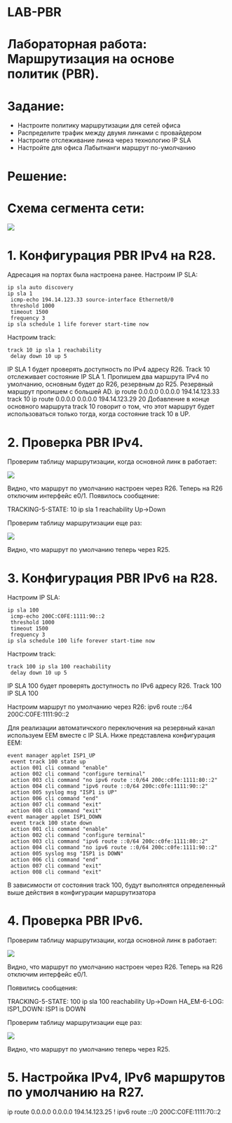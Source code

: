 # LAB-PBR

# Лабораторная работа: Маршрутизация на основе политик (PBR).
# Задание:
- Настроите политику маршрутизации для сетей офиса
- Распределите трафик между двумя линками с провайдером
- Настроите отслеживание линка через технологию IP SLA
- Настройте для офиса Лабытнанги маршрут по-умолчанию

# Решение:

# Схема сегмента сети:

![](https://github.com/dmitriyklimenkov/LAB-PBR/blob/main/%D0%A1%D1%85%D0%B5%D0%BC%D0%B0%20PBR.PNG)

# 1. Конфигурация PBR IPv4 на R28.
Адресация на портах была настроена ранее. Настроим IP SLA:
```
ip sla auto discovery
ip sla 1
 icmp-echo 194.14.123.33 source-interface Ethernet0/0
 threshold 1000
 timeout 1500
 frequency 3
ip sla schedule 1 life forever start-time now
```

Настроим track:
```
track 10 ip sla 1 reachability
 delay down 10 up 5
 ```

IP SLA 1 будет проверять доступность по IPv4 адресу R26.
Track 10 отслеживает состояние IP SLA 1.
Пропишем два маршрута IPv4 по умолчанию, основным будет до R26, резервным до R25. Резервный маршрут пропишем с большей AD.
ip route 0.0.0.0 0.0.0.0 194.14.123.33 track 10
ip route 0.0.0.0 0.0.0.0 194.14.123.29 20
Добавление в конце основного маршрута track 10 говорит о том, что этот маршрут будет использоваться только тогда, когда состояние track 10 в UP.

# 2. Проверка PBR IPv4.
Проверим таблицу маршрутизации, когда основной линк в работает:

![](https://github.com/dmitriyklimenkov/LAB-PBR/blob/main/ipv4%20ip%20route1.PNG)

Видно, что маршрут по умолчанию настроен через R26.
Теперь на R26 отключим интерфейс e0/1.
Появилось сообщение:

TRACKING-5-STATE: 10 ip sla 1 reachability Up->Down

Проверим таблицу маршрутизации еще раз:

![](https://github.com/dmitriyklimenkov/LAB-PBR/blob/main/ipv4%20ip%20route2.PNG)

Видно, что маршрут по умолчанию теперь через R25.

# 3. Конфигурация PBR IPv6 на R28.
Настроим IP SLA:
```
ip sla 100
 icmp-echo 200C:C0FE:1111:90::2
 threshold 1000
 timeout 1500
 frequency 3
ip sla schedule 100 life forever start-time now
```

Настроим track:
```
track 100 ip sla 100 reachability
 delay down 10 up 5
```
IP SLA 100 будет проверять доступность по IPv6 адресу R26.
Track 100 IP SLA 100

Настроим маршрут по умолчанию через R26:
ipv6 route ::/64 200C:C0FE:1111:90::2

Для реализации автоматичского переключения на резервный канал используем EEM вместе с IP SLA. Ниже представлена конфигурация EEM:
```
event manager applet ISP1_UP
 event track 100 state up
 action 001 cli command "enable"
 action 002 cli command "configure terminal"
 action 003 cli command "no ipv6 route ::0/64 200c:c0fe:1111:80::2"
 action 004 cli command "ipv6 route ::0/64 200c:c0fe:1111:90::2"
 action 005 syslog msg "ISP1 is UP"
 action 006 cli command "end"
 action 007 cli command "exit"
 action 008 cli command "exit"
event manager applet ISP1_DOWN
 event track 100 state down
 action 001 cli command "enable"
 action 002 cli command "configure terminal"
 action 003 cli command "ipv6 route ::0/64 200c:c0fe:1111:80::2"
 action 004 cli command "no ipv6 route ::0/64 200c:c0fe:1111:90::2"
 action 005 syslog msg "ISP1 is DOWN"
 action 006 cli command "end"
 action 007 cli command "exit"
 action 008 cli command "exit"
```
В зависимости от состояния track 100, будут выполнятся определенный выше действия в конфигурации маршрутизатора

# 4. Проверка PBR IPv6.

Проверим таблицу маршрутизации, когда основной линк в работает:

![](https://github.com/dmitriyklimenkov/LAB-PBR/blob/main/ipv6%20ip%20route1.PNG)

Видно, что маршрут по умолчанию настроен через R26.
Теперь на R26 отключим интерфейс e0/1.

Появились сообщения: 

TRACKING-5-STATE: 100 ip sla 100 reachability Up->Down
HA_EM-6-LOG: ISP1_DOWN: ISP1 is DOWN

Проверим таблицу маршрутизации еще раз:

![](https://github.com/dmitriyklimenkov/LAB-PBR/blob/main/ipv4%20ip%20route2.PNG)

Видно, что маршрут по умолчанию теперь через R25.

# 5. Настройка IPv4, IPv6 маршрутов по умолчанию на R27.

ip route 0.0.0.0 0.0.0.0 194.14.123.25
!
ipv6 route ::/0 200C:C0FE:1111:70::2


